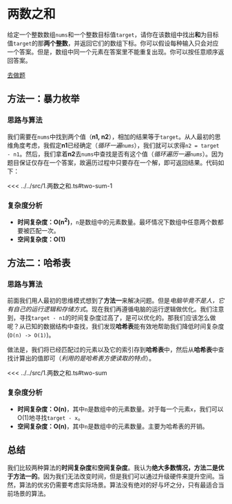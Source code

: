 # 两数之和

给定一个整数数组`nums`和一个整数目标值`target`，请你在该数组中找出**和**为目标值`target`的那**两个整数**，并返回它们的数组下标。你可以假设每种输入只会对应一个答案。但是，数组中同一个元素在答案里不能重复出现。你可以按任意顺序返回答案。

[去做题](https://leetcode.cn/problems/two-sum/description/)

## 方法一：暴力枚举

### 思路与算法

我们需要在`nums`中找到两个值（**n1, n2**），相加的结果等于`target`。从人最初的思维角度考虑，我假定**n1**已经确定（*循环一遍`nums`*），我们就可以求得`n2 = target - n1`。然后，我们拿着**n2**去`nums`中查找是否有这个值（*循环遍历一遍`nums`*）。因为题目保证仅存在一个答案，故遍历过程中只要存在一个解，即可返回结果。代码如下：

<<< ../../src/1.两数之和.ts#two-sum-1

### 复杂度分析

- **时间复杂度：O(n<sup>2</sup>)**，`n`是数组中的元素数量。最坏情况下数组中任意两个数都要被匹配一次。
- **空间复杂度：O(1)**

## 方法二：哈希表

### 思路与算法

前面我们用人最初的思维模式想到了**方法一**来解决问题。但是*电脑毕竟不是人，它有自己的运行逻辑和存储方式*。现在我们再遵循电脑的运行逻辑做优化。我们注意到，寻找`target - n1`的时间复杂度过高了，是可以优化的。那我们应该怎么做呢？从已知的数据结构中查找，我们发现**哈希表**能有效地帮助我们降低时间复杂度(`O(n) -> O(1)`)。

做法是，我们将已经匹配过的元素以及它的索引存到**哈希表**中，然后从**哈希表**中查找计算出的值即可（*利用的是哈希表方便读取的特点*）。

<<< ../../src/1.两数之和.ts#two-sum

### 复杂度分析

- **时间复杂度：O(n)**，其中`n`是数组中的元素数量。对于每一个元素`x`，我们可以O(1)地寻找`target - x`。
- **空间复杂度：O(n)**，其中`n`是数组中的元素数量。主要为哈希表的开销。

## 总结

我们比较两种算法的**时间复杂度**和**空间复杂度**。我认为**绝大多数情况，方法二是优于方法一的**。因为我们无法改变时间，但是我们可以通过升级硬件来提升空间。当然，算法的优劣仍需要考虑实际场景。算法没有绝对的好与坏之分，只有最适合当前场景的算法。
